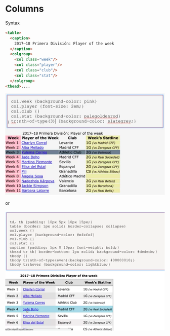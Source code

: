 # Columns

Syntax 

```html
<table>
  <caption>
    2017–18 Primera División: Player of the week
  </caption>
  <colgroup>
    <col class="week"/>
    <col class="player"/>
    <col class="club"/>
    <col class="stat"/>
  </colgroup>
<thead>....
```
![table-columns](../table-columns.png)

or 

![styling-a-table](../styling-a-table.png)